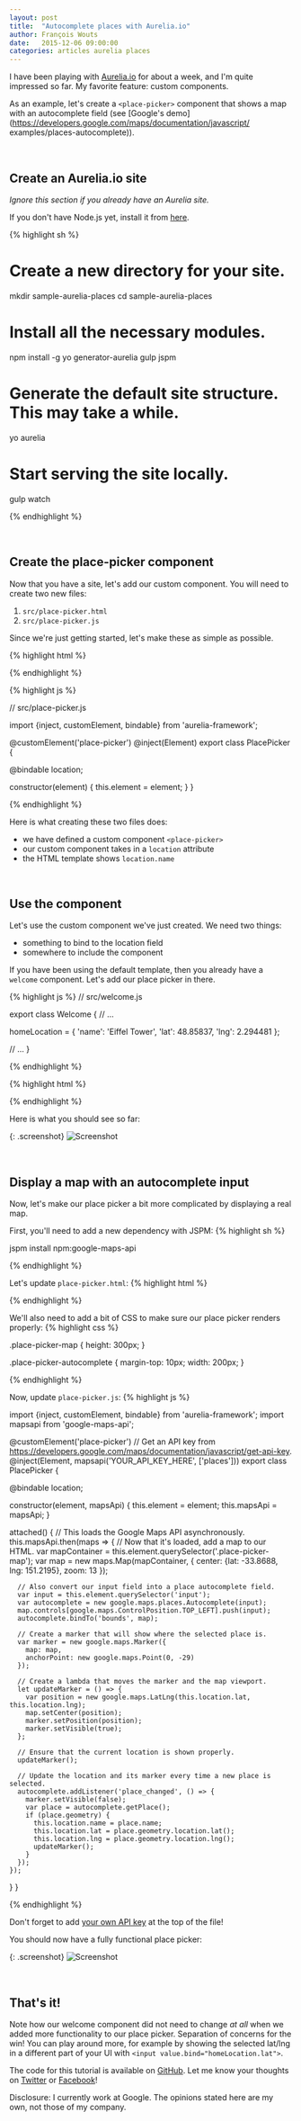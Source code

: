 ```yaml
---
layout: post
title:  "Autocomplete places with Aurelia.io"
author: François Wouts
date:   2015-12-06 09:00:00
categories: articles aurelia places
---
```


I have been playing with [Aurelia.io](https://aurelia.io) for about a week, and I'm quite
impressed so far. My favorite feature: custom components.

As an example, let's create a `<place-picker>` component that shows a map with an autocomplete
field (see [Google's demo](https://developers.google.com/maps/documentation/javascript/
examples/places-autocomplete)).

<br>

## Create an Aurelia.io site

*Ignore this section if you already have an Aurelia site.*

If you don't have Node.js yet, install it from [here](http://nodejs.org).

{% highlight sh %}

# Create a new directory for your site.
mkdir sample-aurelia-places
cd sample-aurelia-places

# Install all the necessary modules.
npm install -g yo generator-aurelia gulp jspm

# Generate the default site structure. This may take a while.
yo aurelia

# Start serving the site locally.
gulp watch

{% endhighlight %}

<br>

## Create the place-picker component

Now that you have a site, let's add our custom component. You will need to create two new files:

1. `src/place-picker.html`
2. `src/place-picker.js`

Since we're just getting started, let's make these as simple as possible.

{% highlight html %}

<!-- src/place-picker.html -->

<template>
  <p>
    Hello, World! I'm a place picker.
  </p>
  <p>
    Selected place: ${location.name}
  </p>
</template>

{% endhighlight %}

{% highlight js %}

// src/place-picker.js

import {inject, customElement, bindable} from 'aurelia-framework';

@customElement('place-picker')
@inject(Element)
export class PlacePicker {

  @bindable location;

  constructor(element) {
    this.element = element;
  }
}

{% endhighlight %}

Here is what creating these two files does:

- we have defined a custom component `<place-picker>`
- our custom component takes in a `location` attribute
- the HTML template shows `location.name`

<br>

## Use the component

Let's use the custom component we've just created. We need two things:

- something to bind to the location field
- somewhere to include the component

If you have been using the default template, then you already have a `welcome` component. Let's
add our place picker in there.

{% highlight js %}
// src/welcome.js

export class Welcome {
  // ...

  homeLocation = {
    'name': 'Eiffel Tower',
    'lat': 48.85837,
    'lng': 2.294481
  };

  // ...
}

{% endhighlight %}

{% highlight html %}
<!-- src/welcome.html -->

<require from="./place-picker"></require>
<place-picker location.two-way="homeLocation"></place-picker>

{% endhighlight %}

Here is what you should see so far:

{: .screenshot}
![Screenshot](/images/posts/aurelia-places/screenshot_1.png)

<br>

## Display a map with an autocomplete input

Now, let's make our place picker a bit more complicated by displaying a real map.

First, you'll need to add a new dependency with JSPM:
{% highlight sh %}

jspm install npm:google-maps-api

{% endhighlight %}

Let's update `place-picker.html`:
{% highlight html %}

<template>
  <input class="place-picker-autocomplete" value.bind="location.name" />
  <div class="place-picker-map"></div>
</template>

{% endhighlight %}

We'll also need to add a bit of CSS to make sure our place picker renders properly:
{% highlight css %}

.place-picker-map {
  height: 300px;
}

.place-picker-autocomplete {
  margin-top: 10px;
  width: 200px;
}

{% endhighlight %}

Now, update `place-picker.js`:
{% highlight js %}

import {inject, customElement, bindable} from 'aurelia-framework';
import mapsapi from 'google-maps-api';

@customElement('place-picker')
// Get an API key from https://developers.google.com/maps/documentation/javascript/get-api-key.
@inject(Element, mapsapi('YOUR_API_KEY_HERE', ['places']))
export class PlacePicker {

  @bindable location;

  constructor(element, mapsApi) {
    this.element = element;
    this.mapsApi = mapsApi;
  }

  attached() {
    // This loads the Google Maps API asynchronously.
    this.mapsApi.then(maps => {
      // Now that it's loaded, add a map to our HTML.
      var mapContainer = this.element.querySelector('.place-picker-map');
      var map = new maps.Map(mapContainer, {
        center: {lat: -33.8688, lng: 151.2195},
        zoom: 13
      });

      // Also convert our input field into a place autocomplete field.
      var input = this.element.querySelector('input');
      var autocomplete = new google.maps.places.Autocomplete(input);
      map.controls[google.maps.ControlPosition.TOP_LEFT].push(input);
      autocomplete.bindTo('bounds', map);

      // Create a marker that will show where the selected place is.
      var marker = new google.maps.Marker({
        map: map,
        anchorPoint: new google.maps.Point(0, -29)
      });

      // Create a lambda that moves the marker and the map viewport.
      let updateMarker = () => {
        var position = new google.maps.LatLng(this.location.lat, this.location.lng);
        map.setCenter(position);
        marker.setPosition(position);
        marker.setVisible(true);
      };

      // Ensure that the current location is shown properly.
      updateMarker();

      // Update the location and its marker every time a new place is selected.
      autocomplete.addListener('place_changed', () => {
        marker.setVisible(false);
        var place = autocomplete.getPlace();
        if (place.geometry) {
          this.location.name = place.name;
          this.location.lat = place.geometry.location.lat();
          this.location.lng = place.geometry.location.lng();
          updateMarker();
        }
      });
    });
  }
}

{% endhighlight %}

Don't forget to add [your own API key](https://developers.google.com/maps/documentation/javascript/get-api-key)
at the top of the file!

You should now have a fully functional place picker:

{: .screenshot}
![Screenshot](/images/posts/aurelia-places/screenshot_2.png)

<br>

## That's it!

Note how our welcome component did not need to change *at all* when we added more functionality to
our place picker. Separation of concerns for the win! You can play around more, for example by
showing the selected lat/lng in a different part of your UI with
`<input value.bind="homeLocation.lat">`.

The code for this tutorial is available on
[GitHub](https://github.com/TheCodeRecipe/sample-aurelia-places-autocomplete). Let me know your
thoughts on [Twitter](https://twitter.com/thecoderecipe) or
[Facebook](https://facebook.com/thecoderecipe)!

Disclosure: I currently work at Google. The opinions stated here are my own, not those of my company.
